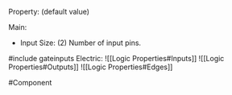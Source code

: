 Property: (default value)

Main:
- Input Size: (2)
   Number of input pins.

#include gateinputs
Electric:
![[Logic Properties#Inputs]]
![[Logic Properties#Outputs]]
![[Logic Properties#Edges]]


#Component 